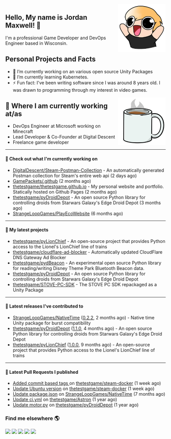 <img src="https://raw.githubusercontent.com/thetestgame/thetestgame/master/images/emotes/testhappyflipped.png" width="150" align="right">

Hello, My name is Jordan Maxwell! :wave:
----

I'm a professional Game Developer and DevOps Engineer based in Wisconsin.

## Personal Projects and Facts

- 🔭 I’m currently working on an various open source Unity Packages
- 🌱 I’m currently learning Kubernetes.
- ⚡ Fun fact: I've been writing software since I was around 8 years old. I was drawn to programming through my interest in video games.

<img src="https://raw.githubusercontent.com/thetestgame/thetestgame/master/images/emotes/coffee.png" width="150" align="right">

## :briefcase: Where I am currently working at/as

* DevOps Engineer at Microsoft working on Minecraft
* Lead Developer & Co-Founder at Digital Descent
* Freelance game developer

---

#### 👷 Check out what I'm currently working on


- [DigitalDescent/Steam-Postman-Collection](https://github.com/DigitalDescent/Steam-Postman-Collection) - An automatically generated Postman collection for Steam&#39;s entire web api (2 days ago)
- [GamePackets/.github](https://github.com/GamePackets/.github) (2 months ago)
- [thetestgame/thetestgame.github.io](https://github.com/thetestgame/thetestgame.github.io) - My personal website and portfolio. Statically hosted on Github Pages (2 months ago)
- [thetestgame/pyDroidDepot](https://github.com/thetestgame/pyDroidDepot) - An open source Python library for controlling droids from Starwars Galaxy&#39;s Edge Droid Depot (3 months ago)
- [StrangeLoopGames/PlayEcoWebsite](https://github.com/StrangeLoopGames/PlayEcoWebsite) (6 months ago)

---

#### 🌱 My latest projects

- [thetestgame/pyLionChief](https://github.com/thetestgame/pyLionChief) - An open-source project that provides Python access to the Lionel&#39;s LionChief line of trains
- [thetestgame/cloudflare-ad-blocker](https://github.com/thetestgame/cloudflare-ad-blocker) - Automatically updated CloudFlare DNS Gateway Ad Blocker
- [thetestgame/pydBeacon](https://github.com/thetestgame/pydBeacon) - An experimental open source Python library for reading/writing Disney Theme Park Bluetooth Beacon data.
- [thetestgame/pyDroidDepot](https://github.com/thetestgame/pyDroidDepot) - An open source Python library for controlling droids from Starwars Galaxy&#39;s Edge Droid Depot
- [thetestgame/STOVE-PC-SDK](https://github.com/thetestgame/STOVE-PC-SDK) - The STOVE PC SDK repackaged as a Unity Package

---

#### 🔭 Latest releases I've contributed to

- [StrangeLoopGames/NativeTime](https://github.com/StrangeLoopGames/NativeTime) ([0.2.2](https://github.com/StrangeLoopGames/NativeTime/releases/tag/0.2.2), 2 months ago) - Native time Unity package for burst compatibility
- [thetestgame/pyDroidDepot](https://github.com/thetestgame/pyDroidDepot) ([1.1.0](https://github.com/thetestgame/pyDroidDepot/releases/tag/1.1.0), 4 months ago) - An open source Python library for controlling droids from Starwars Galaxy&#39;s Edge Droid Depot
- [thetestgame/pyLionChief](https://github.com/thetestgame/pyLionChief) ([1.0.0](https://github.com/thetestgame/pyLionChief/releases/tag/1.0.0), 9 months ago) - An open-source project that provides Python access to the Lionel&#39;s LionChief line of trains

---

#### 🔨 Latest Pull Requests I published

- [Added commit based tags ](https://github.com/thetestgame/steam-docker/pull/2) on [thetestgame/steam-docker](https://github.com/thetestgame/steam-docker) (1 week ago)
- [Update Ubuntu version](https://github.com/thetestgame/steam-docker/pull/1) on [thetestgame/steam-docker](https://github.com/thetestgame/steam-docker) (1 week ago)
- [Update package.json](https://github.com/StrangeLoopGames/NativeTime/pull/4) on [StrangeLoopGames/NativeTime](https://github.com/StrangeLoopGames/NativeTime) (7 months ago)
- [Update ci.yml](https://github.com/thetestgame/Astron/pull/1) on [thetestgame/Astron](https://github.com/thetestgame/Astron) (1 year ago)
- [Update motor.py](https://github.com/thetestgame/pyDroidDepot/pull/1) on [thetestgame/pyDroidDepot](https://github.com/thetestgame/pyDroidDepot) (1 year ago)

### Find me elsewhere 🌎

<a href="https://linkedin.com/in/thetestgame" target="_blank" rel="noopener noreferrer"><img src="https://img.shields.io/badge/LinkedIn-Jordan%20Maxwell-purple?logo=linkedin&logoColor=blue&color=blue&style=flat-square" /></a>
<a href="https://twitter.com/thetestgame2" target="_blank" rel="noopener noreferrer"><img src="https://img.shields.io/badge/Twitter-thetestgame2-purple?logo=twitter&logoColor=white&color=blue&style=flat-square" /></a>
<a href="https://twitch.tv/thetestgame" target="_blank" rel="noopener noreferrer"><img src="https://img.shields.io/badge/Twitch-thetestgame-purple?labelColor=6441a5&logo=twitch&logoColor=white&&style=flat-square" /></a>
<a href="https://youtube.com/channel/UCe3YxaTrVk25oaO1mFSs2cw" target="_blank" rel="noopener noreferrer"><img src="https://img.shields.io/badge/Youtube-Jordan%20Maxwell-red?labelColor=FF0000&logo=youtube&logoColor=white&style=flat-square&color=red" /></a>
<a href="https://steamcommunity.com/id/thetestgame" target="_blank" rel="noopener noreferrer"><img src="https://img.shields.io/badge/Steam-thetestgame-purple?logo=steam&logoColor=black&color=black&style=flat-square" /></a>
